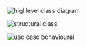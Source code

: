 
![higl level class diagram](https://user-images.githubusercontent.com/78871909/107884755-ba484d00-6f1c-11eb-8f3a-e7729e6a3b4c.jpg)



![structural class](https://user-images.githubusercontent.com/78871909/107884828-0b584100-6f1d-11eb-85e7-f5ead200d225.jpg)



![use case behavioural](https://user-images.githubusercontent.com/78871909/107884875-380c5880-6f1d-11eb-887b-3bce46fa981f.jpg)







